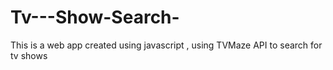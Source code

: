 # Tv---Show-Search-
This is a web app created using javascript , using TVMaze API  to search for tv shows 

